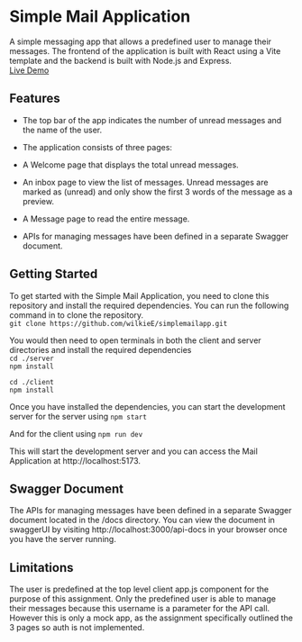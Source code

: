 # Simple Mail Application

A simple messaging app that allows a predefined user to manage their messages. The frontend of the application is built with React using a Vite template and the backend is built with Node.js and Express.  
[Live Demo](https://simplemailapp.vercel.app/)

## Features

- The top bar of the app indicates the number of unread messages and the name of the user.

- The application consists of three pages:

- A Welcome page that displays the total unread messages.

- An inbox page to view the list of messages. Unread messages are marked as (unread) and only show the first 3 words of the message as a preview.

- A Message page to read the entire message.

- APIs for managing messages have been defined in a separate Swagger document.

## Getting Started

To get started with the Simple Mail Application, you need to clone this repository and install the required dependencies. You can run the following command in to clone the repository.  
`git clone https://github.com/wilkieE/simplemailapp.git`

You would then need to open terminals in both the client and server directories and install the required dependencies  
`cd ./server`  
`npm install`

`cd ./client`  
`npm install`

Once you have installed the dependencies, you can start the development server for the server using
`npm start`

And for the client using
`npm run dev`

This will start the development server and you can access the Mail Application at http://localhost:5173.

## Swagger Document

The APIs for managing messages have been defined in a separate Swagger document located in the /docs directory. You can view the document in swaggerUI by visiting
http://localhost:3000/api-docs in your browser once you have the server running.

## Limitations

The user is predefined at the top level client app.js component for the purpose of this assignment. Only the predefined user is able to manage their messages because this username is a parameter for the API call. However this is only a mock app, as the assignment specifically outlined the 3 pages so auth is not implemented.
